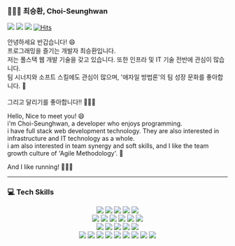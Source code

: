 ### 👨🏻‍💻 최승환, Choi-Seunghwan

<a href="https://hwan-chorong.notion.site/26347e6c8d0e48dc9d5291f4e393407b"><img src="https://img.shields.io/badge/DevBlog-000000?logo=Notion&logoColor=white"></a>
<a href="https://www.youtube.com/channel/UCQ_r1-C9izwMI4cs56y4u1w"><img src="https://img.shields.io/badge/Youtube-FF0000?logo=Youtube&logoColor=white"></a>
<a href="https://lolmbti.net/"><img src="https://img.shields.io/badge/LoL--MBTI-7b6add?&logoColor=white"></a>
[![Hits](https://hits.seeyoufarm.com/api/count/incr/badge.svg?url=https%3A%2F%2Fgithub.com%2FChoi-Seunghwan&count_bg=%23EEB61B&title_bg=%23555555&icon=&icon_color=%23E7E7E7&title=hits&edge_flat=false)](https://hits.seeyoufarm.com)

안녕하세요 반갑습니다! 😄<br>
프로그래밍을 즐기는 개발자 최승환입니다.<br>
저는 풀스택 웹 개발 기술을 갖고 있습니다. 또한 인프라 및 IT 기술 전반에 관심이 많습니다.<br>
팀 시너지와 소프트 스킬에도 관심이 많으며, '애자일 방법론'의 팀 성장 문화를 좋아합니다. 🙌
<br><br>그리고 달리기를 좋아합니다!! 🏃🏻‍♂️

Hello, Nice to meet you! 😄<br>
i'm Choi-Seunghwan, a developer who enjoys programming.<br>
i have full stack web development technology. They are also interested in infrastructure and IT technology as a whole.<br>
i am also interested in team synergy and soft skills, and I like the team growth culture of 'Agile Methodology'. 🙌

And I like running! 🏃🏻‍♂️

---

### 💻 Tech Skills

<div align="center">

<img src="https://img.shields.io/badge/Node-339933?logo=Node.js&logoColor=white">
<img src="https://img.shields.io/badge/NestJS-E0234E?logo=NestJS&logoColor=white">
<img src="https://img.shields.io/badge/MongoDB-47A248?logo=MongoDB&logoColor=white">
<img src="https://img.shields.io/badge/PostgreSQL-4169E1?logo=PostgreSQL&logoColor=white">
<img src="https://img.shields.io/badge/Redis-DC382D?logo=Redis&logoColor=white"><br>

<img src="https://img.shields.io/badge/AWS-232F3E?logo=Amazon AWS&logoColor=white">
<img src="https://img.shields.io/badge/AWS--EKS-FF9900?logo=Amazon EKS&logoColor=white">
<img src="https://img.shields.io/badge/Kubernetes-326CE5?logo=Kubernetes&logoColor=white">
<img src="https://img.shields.io/badge/Grafana-F46800?logo=Grafana&logoColor=white">
<img src="https://img.shields.io/badge/Prometheus-E6522C?logo=Prometheus&logoColor=white">
<img src="https://img.shields.io/badge/Docker-2496ED?logo=Docker&logoColor=white"><br>
  
<img src="https://img.shields.io/badge/JavaScript-F7DF1E?logo=JavaScript&logoColor=white">
<img src="https://img.shields.io/badge/TypeScript-3178C6?logo=TypeScript&logoColor=white">
<img src="https://img.shields.io/badge/HTML5-E34F26?logo=HTML5&logoColor=white">
<img src="https://img.shields.io/badge/Sass-CC6699?logo=Sass&logoColor=white">
<img src="https://img.shields.io/badge/CSS3-1572B6?logo=CSS3&logoColor=white"><br>

<img src="https://img.shields.io/badge/Vue-4FC08D?logo=Vue.js&logoColor=white">
<img src="https://img.shields.io/badge/Nuxt-4FC08D?logo=Nuxt.js&logoColor=white">
<img src="https://img.shields.io/badge/Vuex-4FC08D?logo=Vuex&logoColor=white">
<img src="https://img.shields.io/badge/Pinia-FFD859?logo=Pinia&logoColor=white">
<img src="https://img.shields.io/badge/React-61DAFB?logo=React&logoColor=white">
<img src="https://img.shields.io/badge/Next-111111?logo=Next.js&logoColor=white">
<img src="https://img.shields.io/badge/Redux-764ABC?logo=Redux&logoColor=white">
<img src="https://img.shields.io/badge/Recoil-3578E5?logo=Recoil&logoColor=white">
<img src="https://img.shields.io/badge/Vite-646CFF?logo=Vite&logoColor=white"><br>

</div>
